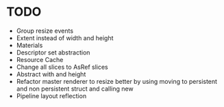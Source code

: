 # TODO
- Group resize events
- Extent instead of width and height
- Materials
- Descriptor set abstraction
- Resource Cache
- Change all slices to AsRef slices
- Abstract with and height
- Refactor master renderer to resize better by using moving
  to persistent and non persistent struct and calling new
- Pipeline layout reflection
